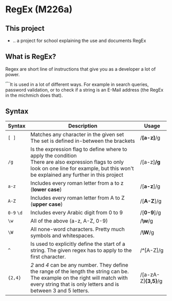 # RegEx (M226a)

## This project

- .. a project for school explaining the use and documents RegEx

## What is RegEx?

Regex are short line of instructions that give you as a developer a lot of power.

<img src="https://images-cdn.9gag.com/photo/aGdNNK5_700b.jpg" alt="Meme" style="zoom:25%; float:left;" />

It is used in a lot of different ways. For example in search queries, password validation, or to check if a string is an E-Mail address (the RegEx in the michmich does that).

## Syntax

| Syntax             | Description                                                  | Usage   |
| ------------------ | ------------------------------------------------------------ | ---------------- |
| ```[ ]```          | Matches any character in the given set<br />The set is defined in-between the brackets | /**[**a-z**]**/g |
| ```/g```                 | Is the expression flag to define where to apply the condition<br />There are also expression flags to only look on one line for example, but this won't be explained any further in this project | /[a-z]**/g**     |
| ```a-z```          | Includes every roman letter from a to z (**lower case**)     | /[**a-z**]/g     |
| ```A-Z```          | Includes every roman letter from A to Z (**upper case**)     | /[**A-Z**]/g     |
| ```0-9``` ```\d``` | Includes every Arabic digit from 0 to 9                      | /[**0-9**]/g     |
| ```\w```           | All of the above (a-z, A-Z, 0-9)                             | /**\w**/g        |
| ```\W```           | All none-word characters. Pretty much symbols and whitespaces. | /**\W**/g        |
| ```^```            | Is used to explicitly define the start of a string. The given regex has to apply to the first character. | /**^**[A-Z]/g    |
| ```{2,4}```        | *2* and *4* can be any number. They define the range of the length the string can be.<br />The example on the right will match with every string that is only letters and is between 3 and 5 letters. | /[a-zA-Z]**{3,5}**/g |



